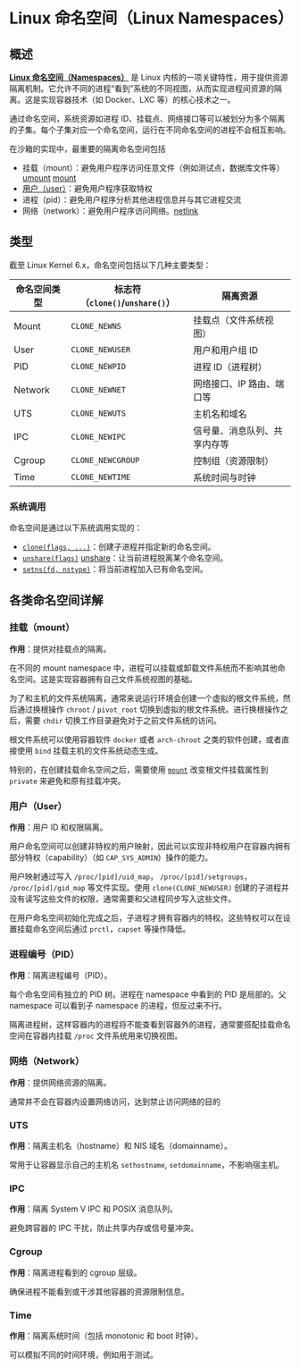 # Linux 命名空间（Linux Namespaces）

## 概述

[**Linux 命名空间（Namespaces）**](https://man7.org/linux/man-pages/man7/namespaces.7.html) 是 Linux 内核的一项关键特性，用于提供资源隔离机制。它允许不同的进程“看到”系统的不同视图，从而实现进程间资源的隔离。这是实现容器技术（如 Docker、LXC 等）的核心技术之一。

通过命名空间，系统资源如进程 ID、挂载点、网络接口等可以被划分为多个隔离的子集。每个子集对应一个命名空间，运行在不同命名空间的进程不会相互影响。

在沙箱的实现中，最重要的隔离命名空间包括

- 挂载（mount）：避免用户程序访问任意文件（例如测试点，数据库文件等）[umount](https://man7.org/linux/man-pages/man2/umount.2.html) [mount](https://man7.org/linux/man-pages/man2/mount.2.html)
- [用户（user）](https://man7.org/linux/man-pages/man7/user_namespaces.7.html)：避免用户程序获取特权
- 进程（pid）：避免用户程序分析其他进程信息并与其它进程交流
- 网络（network）：避免用户程序访问网络。[netlink](https://man7.org/linux/man-pages/man7/netlink.7.html)

## 类型

截至 Linux Kernel 6.x，命名空间包括以下几种主要类型：

| 命名空间类型  | 标志符（`clone()`/`unshare()`） | 隔离资源           |
| ------- | -------------------------- | -------------- |
| Mount   | `CLONE_NEWNS`              | 挂载点（文件系统视图）    |
| User    | `CLONE_NEWUSER`            | 用户和用户组 ID      |
| PID     | `CLONE_NEWPID`             | 进程 ID（进程树）     |
| Network | `CLONE_NEWNET`             | 网络接口、IP 路由、端口等 |
| UTS     | `CLONE_NEWUTS`             | 主机名和域名         |
| IPC     | `CLONE_NEWIPC`             | 信号量、消息队列、共享内存等 |
| Cgroup  | `CLONE_NEWCGROUP`          | 控制组（资源限制）      |
| Time    | `CLONE_NEWTIME`            | 系统时间与时钟        |

### 系统调用

命名空间是通过以下系统调用实现的：

- [`clone(flags, ...)`](https://man7.org/linux/man-pages/man2/clone.2.html)：创建子进程并指定新的命名空间。
- [`unshare(flags)`](https://man7.org/linux/man-pages/man2/unshare.2.html) [unshare](https://www.kernel.org/doc/html/v4.16/userspace-api/unshare.html)：让当前进程脱离某个命名空间。
- [`setns(fd, nstype)`](https://man7.org/linux/man-pages/man2/setns.2.html)：将当前进程加入已有命名空间。

## 各类命名空间详解

### 挂载（mount）

**作用**：提供对挂载点的隔离。

在不同的 mount namespace 中，进程可以挂载或卸载文件系统而不影响其他命名空间。这是实现容器拥有自己文件系统视图的基础。

为了和主机的文件系统隔离，通常来说运行环境会创建一个虚拟的根文件系统，然后通过换根操作 `chroot` / `pivot_root` 切换到虚拟的根文件系统。进行换根操作之后，需要 `chdir` 切换工作目录避免对于之前文件系统的访问。

根文件系统可以使用容器软件 `docker` 或者 `arch-chroot` 之类的软件创建，或者直接使用 `bind` 挂载主机的文件系统动态生成。

特别的，在创建挂载命名空间之后，需要使用 [`mount`](https://man7.org/linux/man-pages/man2/mount.2.html) 改变根文件挂载属性到 `private` 来避免和原有挂载冲突。

### 用户（User）

**作用**：用户 ID 和权限隔离。

用户命名空间可以创建非特权的用户映射，因此可以实现非特权用户在容器内拥有部分特权（capability）（如 `CAP_SYS_ADMIN`）操作的能力。

用户映射通过写入 `/proc/[pid]/uid_map`， `/proc/[pid]/setgroups`， `/proc/[pid]/gid_map` 等文件实现。使用 `clone(CLONE_NEWUSER)` 创建的子进程并没有读写这些文件的权限，通常需要和父进程同步写入这些文件。

在用户命名空间初始化完成之后，子进程才拥有容器内的特权。这些特权可以在设置挂载命名空间后通过 `prctl`，`capset` 等操作降低。

### 进程编号（PID）

**作用**：隔离进程编号（PID）。

每个命名空间有独立的 PID 树。进程在 namespace 中看到的 PID 是局部的。父 namespace 可以看到子 namespace 的进程，但反过来不行。

隔离进程树，这样容器内的进程将不能查看到容器外的进程，通常要搭配挂载命名空间在容器内挂载 `/proc` 文件系统用来切换视图。

### 网络（Network）

**作用**：提供网络资源的隔离。

通常并不会在容器内设置网络访问，达到禁止访问网络的目的

### UTS

**作用**：隔离主机名（hostname）和 NIS 域名（domainname）。

常用于让容器显示自己的主机名 `sethostname`, `setdomainname`，不影响宿主机。

### IPC

**作用**：隔离 System V IPC 和 POSIX 消息队列。

避免跨容器的 IPC 干扰，防止共享内存或信号量冲突。

### Cgroup

**作用**：隔离进程看到的 cgroup 层级。

确保进程不能看到或干涉其他容器的资源限制信息。

### Time

**作用**：隔离系统时间（包括 monotonic 和 boot 时钟）。

可以模拟不同的时间环境，例如用于测试。
